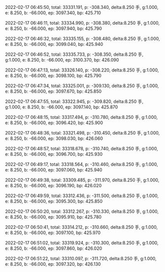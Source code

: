 2022-02-17 06:45:50, total: 33331.191, p: -308.340, delta:8.250 手, g:1.000, e: 8.250, b: -66.000, ep: 3097.340, bp: 425.710

2022-02-17 06:46:11, total: 33334.990, p: -308.380, delta:8.250 手, g:1.000, e: 8.250, b: -66.000, ep: 3097.940, bp: 425.790

2022-02-17 06:46:32, total: 33335.155, p: -308.480, delta:8.250 手, g:1.000, e: 8.250, b: -66.000, ep: 3099.040, bp: 425.940

2022-02-17 06:46:52, total: 33335.733, p: -308.350, delta:8.250 手, g:1.000, e: 8.250, b: -66.000, ep: 3100.370, bp: 426.090

2022-02-17 06:47:13, total: 33326.140, p: -308.220, delta:8.250 手, g:1.000, e: 8.250, b: -66.000, ep: 3098.100, bp: 425.790

2022-02-17 06:47:34, total: 33325.001, p: -309.130, delta:8.250 手, g:1.000, e: 8.250, b: -66.000, ep: 3097.670, bp: 425.850

2022-02-17 06:47:55, total: 33322.945, p: -309.820, delta:8.250 手, g:1.000, e: 8.250, b: -66.000, ep: 3097.140, bp: 425.870

2022-02-17 06:48:15, total: 33317.494, p: -310.780, delta:8.250 手, g:1.000, e: 8.250, b: -66.000, ep: 3096.420, bp: 425.900

2022-02-17 06:48:36, total: 33321.498, p: -310.450, delta:8.250 手, g:1.000, e: 8.250, b: -66.000, ep: 3098.030, bp: 426.060

2022-02-17 06:48:57, total: 33318.678, p: -310.740, delta:8.250 手, g:1.000, e: 8.250, b: -66.000, ep: 3096.700, bp: 425.930

2022-02-17 06:49:17, total: 33318.564, p: -310.460, delta:8.250 手, g:1.000, e: 8.250, b: -66.000, ep: 3097.060, bp: 425.940

2022-02-17 06:49:38, total: 33309.485, p: -311.970, delta:8.250 手, g:1.000, e: 8.250, b: -66.000, ep: 3096.190, bp: 426.020

2022-02-17 06:49:59, total: 33312.436, p: -311.500, delta:8.250 手, g:1.000, e: 8.250, b: -66.000, ep: 3095.300, bp: 425.850

2022-02-17 06:50:20, total: 33312.267, p: -310.330, delta:8.250 手, g:1.000, e: 8.250, b: -66.000, ep: 3095.910, bp: 425.780

2022-02-17 06:50:41, total: 33314.212, p: -310.660, delta:8.250 手, g:1.000, e: 8.250, b: -66.000, ep: 3097.100, bp: 425.970

2022-02-17 06:51:02, total: 33319.924, p: -310.300, delta:8.250 手, g:1.000, e: 8.250, b: -66.000, ep: 3097.860, bp: 426.020

2022-02-17 06:51:22, total: 33310.097, p: -311.720, delta:8.250 手, g:1.000, e: 8.250, b: -66.000, ep: 3097.320, bp: 426.130
